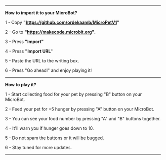 -----------------------------------------------------------------------------
**How to import it to your MicroBot?**

1 - Copy **"https://github.com/ordekaamb/MicroPetV1"**

2 - Go to **"https://makecode.microbit.org"**.

3 - Press **"Import"**

4 - Press **"Import URL"**

5 - Paste the URL to the writing box.

6 - Press "Go ahead!" and enjoy playing it!

-----------------------------------------------------------------------------

**How to play it?**

1 - Start collecting food for your pet by pressing "B" button on your MicroBot.

2 - Feed your pet for +5 hunger by pressing "A" button on your MicroBot.

3 - You can see your food number by pressing "A" and "B" buttons together.

4 - It'll warn you if hunger goes down to 10.

5 - Do not spam the buttons or it will be bugged.

6 - Stay tuned for more updates.

-----------------------------------------------------------------------------
